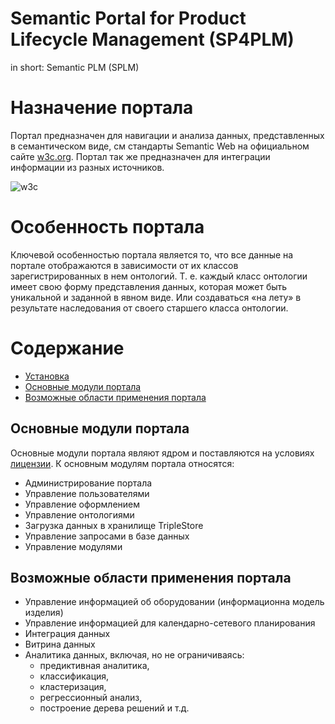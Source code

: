 # Semantic Portal for Product Lifecycle Management (SP4PLM) 

in short: Semantic PLM (SPLM)

# Назначение портала

Портал предназначен для навигации и анализа данных, представленных в семантическом виде, см стандарты Semantic Web на официальном сайте [w3c.org](https://www.w3.org/standards/semanticweb/). Портал так же предназначен для интеграции информации из разных источников.

![w3c](https://www.w3.org/Icons/SW/sw-horz-w3c.png)

# Особенность портала

Ключевой особенностью портала является то, что все данные на портале отображаются в зависимости от их классов зарегистрированных в нем онтологий. Т. е. каждый класс онтологии имеет свою форму представления данных, которая может быть уникальной и заданной в явном виде. Или создаваться «на лету» в результате наследования от своего старшего класса онтологии. 

# Содержание

- [Установка](docs/installation.rst)
- [Основные модули портала](#1) 
- [Возможные области применения портала](#2)

<a name="1"></a>
## Основные модули портала
Основные модули портала являют ядром и поставляются на условиях [лицензии](LICENSE). К основным модулям портала относятся:
- Администрирование портала
- Управление пользователями
- Управление оформлением 
- Управление онтологиями
- Загрузка данных в хранилище TripleStore
- Управление запросами в базе данных
- Управление модулями

<a name="2"></a>
## Возможные области применения портала
- Управление информацией об оборудовании (информационна модель изделия)
- Управление информацией для календарно-сетевого планирования
- Интеграция данных
- Витрина данных
- Аналитика данных, включая, но не ограничиваясь:
  - предиктивная аналитика, 
  - классификация, 
  - кластеризация, 
  - регрессионный анализ, 
  - построение дерева решений и т.д.


